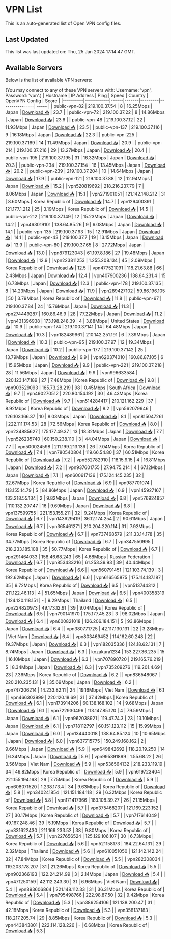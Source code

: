 # VPN List

This is an auto-generated list of Open VPN config files.

## Last Updated

This list was last updated on: Thu, 25 Jan 2024 17:14:47 GMT.

## Available Servers

Below is the list of available VPN servers:

(You may connect to any of these VPN servers with: Username: 'vpn', Password: 'vpn'.)
| Hostname | IP Address | Ping | Speed | Country | OpenVPN Config | Score |
|----------|------------|------|-------|---------|----------------| ----- |
| public-vpn-82 | 219.100.37.54 | 8 | 16.25Mbps | Japan | [Download 📥](./configs/server_0_JP.ovpn) | 23.7 |
| public-vpn-72 | 219.100.37.22 | 8 | 14.86Mbps | Japan | [Download 📥](./configs/server_1_JP.ovpn) | 23.6 |
| public-vpn-48 | 219.100.37.12 | 22 | 11.93Mbps | Japan | [Download 📥](./configs/server_2_JP.ovpn) | 23.5 |
| public-vpn-137 | 219.100.37.116 | 9 | 16.18Mbps | Japan | [Download 📥](./configs/server_3_JP.ovpn) | 22.3 |
| public-vpn-225 | 219.100.37.169 | 14 | 11.49Mbps | Japan | [Download 📥](./configs/server_4_JP.ovpn) | 20.9 |
| public-vpn-214 | 219.100.37.216 | 29 | 13.27Mbps | Japan | [Download 📥](./configs/server_5_JP.ovpn) | 20.4 |
| public-vpn-195 | 219.100.37.195 | 31 | 16.32Mbps | Japan | [Download 📥](./configs/server_6_JP.ovpn) | 20.3 |
| public-vpn-234 | 219.100.37.154 | 16 | 13.45Mbps | Japan | [Download 📥](./configs/server_7_JP.ovpn) | 20.2 |
| public-vpn-239 | 219.100.37.204 | 10 | 14.64Mbps | Japan | [Download 📥](./configs/server_8_JP.ovpn) | 17.9 |
| public-vpn-121 | 219.100.37.88 | 12 | 12.94Mbps | Japan | [Download 📥](./configs/server_9_JP.ovpn) | 15.2 |
| vpn520819692 | 218.216.237.79 | 7 | 8.06Mbps | Japan | [Download 📥](./configs/server_10_JP.ovpn) | 15.1 |
| vpn271901051 | 121.142.148.212 | 31 | 8.60Mbps | Korea Republic of | [Download 📥](./configs/server_11_KR.ovpn) | 14.7 |
| vpn129400391 | 121.177.1.212 | 25 | 3.19Mbps | Korea Republic of | [Download 📥](./configs/server_12_KR.ovpn) | 14.5 |
| public-vpn-212 | 219.100.37.149 | 12 | 15.23Mbps | Japan | [Download 📥](./configs/server_13_JP.ovpn) | 14.2 |
| vpn463019101 | 138.64.85.26 | 9 | 6.08Mbps | Japan | [Download 📥](./configs/server_14_JP.ovpn) | 14.1 |
| public-vpn-135 | 219.100.37.93 | 15 | 12.91Mbps | Japan | [Download 📥](./configs/server_15_JP.ovpn) | 14.1 |
| public-vpn-43 | 219.100.37.7 | 19 | 13.15Mbps | Japan | [Download 📥](./configs/server_16_JP.ovpn) | 13.9 |
| public-vpn-80 | 219.100.37.65 | 8 | 27.72Mbps | Japan | [Download 📥](./configs/server_17_JP.ovpn) | 13.0 |
| vpn879123043 | 61.197.8.186 | 27 | 19.48Mbps | Japan | [Download 📥](./configs/server_18_JP.ovpn) | 12.9 |
| vpn223811253 | 1.255.208.134 | 45 | 2.09Mbps | Korea Republic of | [Download 📥](./configs/server_19_KR.ovpn) | 12.5 |
| vpn477521091 | 118.21.63.88 | 66 | 2.43Mbps | Japan | [Download 📥](./configs/server_20_JP.ovpn) | 12.4 |
| vpn407900236 | 138.64.231.4 | 15 | 6.73Mbps | Japan | [Download 📥](./configs/server_21_JP.ovpn) | 12.3 |
| public-vpn-178 | 219.100.37.135 | 8 | 14.23Mbps | Japan | [Download 📥](./configs/server_22_JP.ovpn) | 11.9 |
| vpn289427102 | 59.86.196.105 | 50 | 3.79Mbps | Korea Republic of | [Download 📥](./configs/server_23_KR.ovpn) | 11.8 |
| public-vpn-67 | 219.100.37.84 | 24 | 15.76Mbps | Japan | [Download 📥](./configs/server_24_JP.ovpn) | 11.3 |
| vpn274449287 | 160.86.46.9 | 28 | 77.22Mbps | Japan | [Download 📥](./configs/server_25_JP.ovpn) | 11.2 |
| vpn431396938 | 173.198.248.39 | 4 | 3.88Mbps | United States | [Download 📥](./configs/server_26_US.ovpn) | 10.9 |
| public-vpn-174 | 219.100.37.141 | 14 | 64.48Mbps | Japan | [Download 📥](./configs/server_27_JP.ovpn) | 10.3 |
| vpn182489961 | 210.142.251.191 | 6 | 7.39Mbps | Japan | [Download 📥](./configs/server_28_JP.ovpn) | 10.3 |
| public-vpn-95 | 219.100.37.97 | 12 | 19.34Mbps | Japan | [Download 📥](./configs/server_29_JP.ovpn) | 10.2 |
| public-vpn-177 | 219.100.37.142 | 25 | 13.79Mbps | Japan | [Download 📥](./configs/server_30_JP.ovpn) | 9.9 |
| vpn620374010 | 160.86.87.105 | 6 | 15.95Mbps | Japan | [Download 📥](./configs/server_31_JP.ovpn) | 9.9 |
| public-vpn-221 | 219.100.37.218 | 28 | 11.56Mbps | Japan | [Download 📥](./configs/server_32_JP.ovpn) | 9.9 |
| vpn996633584 | 220.123.147.189 | 27 | 7.48Mbps | Korea Republic of | [Download 📥](./configs/server_33_KR.ovpn) | 9.8 |
| vpn903529093 | 165.73.28.219 | 98 | 0.45Mbps | South Africa | [Download 📥](./configs/server_34_ZA.ovpn) | 9.7 |
| vpn490270512 | 220.80.154.192 | 30 | 46.43Mbps | Korea Republic of | [Download 📥](./configs/server_35_KR.ovpn) | 9.7 |
| vpn514284417 | 210.121.162.229 | 37 | 8.92Mbps | Korea Republic of | [Download 📥](./configs/server_36_KR.ovpn) | 8.2 |
| vpn562079946 | 126.103.166.37 | 10 | 8.03Mbps | Japan | [Download 📥](./configs/server_37_JP.ovpn) | 8.1 |
| vpn815047261 | 222.111.174.53 | 28 | 72.56Mbps | Korea Republic of | [Download 📥](./configs/server_38_KR.ovpn) | 8.0 |
| vpn234885627 | 175.177.49.37 | 13 | 18.32Mbps | Japan | [Download 📥](./configs/server_39_JP.ovpn) | 7.7 |
| vpn526235740 | 60.150.238.110 | 3 | 44.04Mbps | Japan | [Download 📥](./configs/server_40_JP.ovpn) | 7.7 |
| vpn500024598 | 211.199.213.136 | 26 | 7.04Mbps | Korea Republic of | [Download 📥](./configs/server_41_KR.ovpn) | 7.4 |
| vpn780540804 | 119.66.54.80 | 37 | 60.51Mbps | Korea Republic of | [Download 📥](./configs/server_42_KR.ovpn) | 7.2 |
| vpn552782910 | 118.15.9.15 | 4 | 16.81Mbps | Japan | [Download 📥](./configs/server_43_JP.ovpn) | 7.2 |
| vpn937601755 | 27.94.75.214 | 4 | 67.12Mbps | Japan | [Download 📥](./configs/server_44_JP.ovpn) | 7.1 |
| vpn600617136 | 175.124.145.235 | 32 | 32.67Mbps | Korea Republic of | [Download 📥](./configs/server_45_KR.ovpn) | 6.9 |
| vpn987701074 | 113.155.14.79 | 5 | 84.86Mbps | Japan | [Download 📥](./configs/server_46_JP.ovpn) | 6.9 |
| vpn145927167 | 133.218.55.134 | 2 | 9.82Mbps | Japan | [Download 📥](./configs/server_47_JP.ovpn) | 6.8 |
| vpn576924857 | 110.132.207.47 | 16 | 9.69Mbps | Japan | [Download 📥](./configs/server_48_JP.ovpn) | 6.8 |
| vpn137599755 | 221.153.155.211 | 32 | 9.24Mbps | Korea Republic of | [Download 📥](./configs/server_49_KR.ovpn) | 6.7 |
| vpn143629419 | 36.12.174.254 | 2 | 90.61Mbps | Japan | [Download 📥](./configs/server_50_JP.ovpn) | 6.7 |
| vpn365461271 | 210.204.220.114 | 31 | 7.92Mbps | Korea Republic of | [Download 📥](./configs/server_51_KR.ovpn) | 6.7 |
| vpn737468579 | 211.33.14.178 | 35 | 34.77Mbps | Korea Republic of | [Download 📥](./configs/server_52_KR.ovpn) | 6.7 |
| vpn347550995 | 218.233.185.108 | 35 | 50.77Mbps | Korea Republic of | [Download 📥](./configs/server_53_KR.ovpn) | 6.7 |
| vpn291464033 | 158.46.68.243 | 65 | 4.68Mbps | Russian Federation | [Download 📥](./configs/server_54_RU.ovpn) | 6.7 |
| vpn853433216 | 61.253.39.93 | 39 | 40.44Mbps | Korea Republic of | [Download 📥](./configs/server_55_KR.ovpn) | 6.6 |
| vpn560791451 | 121.103.74.139 | 3 | 192.62Mbps | Japan | [Download 📥](./configs/server_56_JP.ovpn) | 6.6 |
| vpn616565875 | 175.114.187.187 | 35 | 9.72Mbps | Korea Republic of | [Download 📥](./configs/server_57_KR.ovpn) | 6.5 |
| vpn513744312 | 211.122.46.113 | 4 | 51.65Mbps | Japan | [Download 📥](./configs/server_58_JP.ovpn) | 6.5 |
| vpn400358319 | 124.120.118.151 | - | 9.29Mbps | Thailand | [Download 📥](./configs/server_59_TH.ovpn) | 6.5 |
| vpn224820973 | 49.173.12.91 | 39 | 9.04Mbps | Korea Republic of | [Download 📥](./configs/server_60_KR.ovpn) | 6.5 |
| vpn790141970 | 175.177.45.23 | 3 | 98.02Mbps | Japan | [Download 📥](./configs/server_61_JP.ovpn) | 6.4 |
| vpn600821018 | 126.206.184.151 | 5 | 93.86Mbps | Japan | [Download 📥](./configs/server_62_JP.ovpn) | 6.4 |
| vpn380771725 | 42.117.130.131 | 22 | 3.28Mbps | Viet Nam | [Download 📥](./configs/server_63_VN.ovpn) | 6.4 |
| vpn803469452 | 114.162.60.248 | 22 | 19.37Mbps | Japan | [Download 📥](./configs/server_64_JP.ovpn) | 6.3 |
| vpn182035336 | 124.18.62.131 | 7 | 8.74Mbps | Japan | [Download 📥](./configs/server_65_JP.ovpn) | 6.3 |
| kozakura1234 | 153.227.36.235 | 15 | 16.10Mbps | Japan | [Download 📥](./configs/server_66_JP.ovpn) | 6.3 |
| vpn707890720 | 219.165.76.219 | 5 | 8.34Mbps | Japan | [Download 📥](./configs/server_67_JP.ovpn) | 6.3 |
| vpn735209276 | 119.201.4.69 | 23 | 7.36Mbps | Korea Republic of | [Download 📥](./configs/server_68_KR.ovpn) | 6.2 |
| vpn836548067 | 220.210.235.131 | 9 | 35.69Mbps | Japan | [Download 📥](./configs/server_69_JP.ovpn) | 6.2 |
| vpn747206214 | 14.233.82.11 | 24 | 19.16Mbps | Viet Nam | [Download 📥](./configs/server_70_VN.ovpn) | 6.1 |
| vpn466303999 | 220.120.18.69 | 31 | 37.42Mbps | Korea Republic of | [Download 📥](./configs/server_71_KR.ovpn) | 6.1 |
| vpn173914206 | 60.138.168.102 | 14 | 9.68Mbps | Japan | [Download 📥](./configs/server_72_JP.ovpn) | 6.1 |
| vpn722930496 | 113.147.85.120 | 4 | 79.59Mbps | Japan | [Download 📥](./configs/server_73_JP.ovpn) | 6.1 |
| vpn962038921 | 119.47.74.3 | 23 | 13.10Mbps | Japan | [Download 📥](./configs/server_74_JP.ovpn) | 6.1 |
| vpn718112797 | 60.151.123.112 | 15 | 15.99Mbps | Japan | [Download 📥](./configs/server_75_JP.ovpn) | 6.0 |
| vpn134440018 | 138.64.85.124 | 10 | 10.65Mbps | Japan | [Download 📥](./configs/server_76_JP.ovpn) | 6.0 |
| vpn637715775 | 150.249.168.162 | 2 | 9.66Mbps | Japan | [Download 📥](./configs/server_77_JP.ovpn) | 5.9 |
| vpn649842692 | 118.20.19.250 | 14 | 6.34Mbps | Japan | [Download 📥](./configs/server_78_JP.ovpn) | 5.9 |
| vpn995391899 | 1.55.68.22 | 26 | 3.56Mbps | Viet Nam | [Download 📥](./configs/server_79_VN.ovpn) | 5.9 |
| vpn536564132 | 218.233.119.19 | 34 | 49.82Mbps | Korea Republic of | [Download 📥](./configs/server_80_KR.ovpn) | 5.9 |
| vpn619723404 | 221.155.194.168 | 29 | 7.75Mbps | Korea Republic of | [Download 📥](./configs/server_81_KR.ovpn) | 5.9 |
| vpn608071520 | 1.238.173.4 | 34 | 9.63Mbps | Korea Republic of | [Download 📥](./configs/server_82_KR.ovpn) | 5.8 |
| vpn340241854 | 121.151.184.118 | 29 | 6.32Mbps | Korea Republic of | [Download 📥](./configs/server_83_KR.ovpn) | 5.8 |
| vpn171417966 | 183.108.39.27 | 26 | 21.15Mbps | Korea Republic of | [Download 📥](./configs/server_84_KR.ovpn) | 5.7 |
| vpn375468207 | 121.169.223.152 | 27 | 30.17Mbps | Korea Republic of | [Download 📥](./configs/server_85_KR.ovpn) | 5.7 |
| vpn717614049 | 49.167.248.46 | 39 | 5.19Mbps | Korea Republic of | [Download 📥](./configs/server_86_KR.ovpn) | 5.7 |
| vpn331622430 | 211.169.233.52 | 38 | 9.80Mbps | Korea Republic of | [Download 📥](./configs/server_87_KR.ovpn) | 5.7 |
| vpn227656524 | 125.129.106.107 | 30 | 6.73Mbps | Korea Republic of | [Download 📥](./configs/server_88_KR.ovpn) | 5.6 |
| vpn521158173 | 184.22.64.131 | 29 | 2.32Mbps | Thailand | [Download 📥](./configs/server_89_TH.ovpn) | 5.6 |
| vpn610051050 | 121.142.142.24 | 32 | 47.84Mbps | Korea Republic of | [Download 📥](./configs/server_90_KR.ovpn) | 5.5 |
| vpn282308034 | 119.203.178.207 | 31 | 21.26Mbps | Korea Republic of | [Download 📥](./configs/server_91_KR.ovpn) | 5.5 |
| vpn902366193 | 122.24.214.99 | 3 | 2.14Mbps | Japan | [Download 📥](./configs/server_92_JP.ovpn) | 5.4 |
| vpn471250159 | 42.112.243.30 | 31 | 6.96Mbps | Viet Nam | [Download 📥](./configs/server_93_VN.ovpn) | 5.4 |
| vpn893606864 | 221.148.112.33 | 31 | 36.31Mbps | Korea Republic of | [Download 📥](./configs/server_94_KR.ovpn) | 5.4 |
| vpn795498766 | 222.98.87.50 | 32 | 9.42Mbps | Korea Republic of | [Download 📥](./configs/server_95_KR.ovpn) | 5.3 |
| vpn386254106 | 121.138.200.47 | 31 | 42.18Mbps | Korea Republic of | [Download 📥](./configs/server_96_KR.ovpn) | 5.3 |
| vpn358137183 | 118.217.205.74 | 29 | 8.85Mbps | Korea Republic of | [Download 📥](./configs/server_97_KR.ovpn) | 5.3 |
| vpn443843801 | 222.114.128.226 | - | 6.68Mbps | Korea Republic of | [Download 📥](./configs/server_98_KR.ovpn) | 5.3 |
